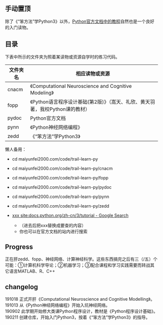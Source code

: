 ## 手动置顶

除了《“笨方法”学Python3》以外，[Python官方文档中的教程](https://docs.python.org/zh-cn/3/index.html)自然也是一个良好的入门读物。

## 目录

下表中所示的文件夹为照着某读物或资源自学时的练习代码。

| 文件夹名 | 相应读物或资源 |
| --- | --- |
| cnacm | 《Computational Neuroscience and Cognitive Modeling》 |
| fopp | 《Python语言程序设计基础(第2版)》（嵩天、礼欣、黄天羽著，我校Python课的教材）|
| pydoc | Python官方文档 |
| pynn | 《Python神经网络编程》 |
| zedd | 《“笨方法”学Python3》 |

懒人备用：

- cd maiyunfei2000.com/code/trail-learn-py
- cd maiyunfei2000.com/code/trail-learn-py/cnacm
- cd maiyunfei2000.com/code/trail-learn-py/fopp
- cd maiyunfei2000.com/code/trail-learn-py/pydoc
- cd maiyunfei2000.com/code/trail-learn-py/pynn
- cd maiyunfei2000.com/code/trail-learn-py/zedd

- [xxx site:docs.python.org/zh-cn/3/tutorial - Google Search](https://www.google.com/search?ei=QsrTXPOaNtSpoASYgZroAQ&q=xxx+site%3Adocs.python.org%2Fzh-cn%2F3%2Ftutorial&oq=xxx+site%3Adocs.python.org%2Fzh-cn%2F3%2Ftutorial&gs_l=psy-ab.3...552790.553308..553521...0.0..0.69.237.4......0....1..gws-wiz.......0i71.Jf0q98hI5_4)
	- （进去后把xxx替换成要查的内容）
	- 你也可以在官方文档的站内进行搜索

## Progress

正在肝zedd、fopp、神经网络、计算神经科学。这些东西搞完之后有三（/五）个可能：①计算机科学导论；②机器学习；③配合课程和学习实践需要而转战其它语言MATLAB、R、C++

## changelog

191018 正式开肝《Computational Neuroscience and Cognitive Modelling》。  
191013 从《Python神经网络编程》开始入坑神经网络。  
190902 此学期开始修大类课Python程序设计，教材是《Python程序设计基础》。  
190211 创建仓库，开始入门Python3，按着《“笨方法”学Python3》的指导。  